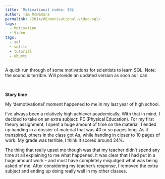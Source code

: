 ```yaml
---
title: 'Motivational video: SQL'
author: Tim McNamara
permalink: /2014/06/motivational-video-sql/
tags:
  - Motivation
  - Video
tags:
  - sql
  - sqlite
  - tutorial
  - ubuntu
---
```

A quick run through of some motivations for scientists to learn SQL. Note: the sound is terrible. Will provide an updated version as soon as I can.

&nbsp;



**Story time**

My &#8216;demotivational&#8217; moment happened to me in my last year of high school.

I&#8217;ve always been a relatively high achiever academically. With that in mind, I decided to take on an extra subject: PE (Physical Education). For my first theory assignment, I spent a huge amount of time on the material. I ended up handing in a dossier of material that was 40 or so pages long. As it transpired, others in the class got As, while handing in closer to 10 pages of work. My grade was terrible, I think it scored around 24%.

The thing that really upset me though was that my teacher didn&#8217;t spend any time at all explaining to me what happened. It was clear that I had put in a huge amount work &#8211; and must have completely misjudged what was being asked of me. After considering my teacher&#8217;s response, I removed the extra subject and ending up doing really well in my other classes.
